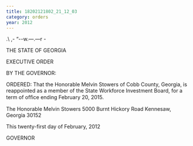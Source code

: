 ```yaml
---
title: 18202121802_21_12_03
category: orders
year: 2012
---
```

   

.\ ,-
“--w.—.—r -

THE STATE OF GEORGIA

EXECUTIVE ORDER

BY THE GOVERNOR:

ORDERED: That the Honorable Melvin Stowers of Cobb County, Georgia, is
reappointed as a member of the State Workforce Investment Board,
for a term of ofﬁce ending February 20, 2015.

The Honorable Melvin Stowers
5000 Burnt Hickory Road
Kennesaw, Georgia 30152

This twenty-first day of February, 2012

GOVERNOR

     

